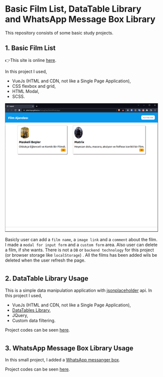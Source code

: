 <h1>Basic Film List, DataTable Library and WhatsApp Message Box Library</h1>
This repository consists of some basic study projects.

## 1. Basic Film List

👉This site is online <a href="https://jokerinya.github.io/listingDataTableWhatsApp/" target="_blank">here</a>.

In this project I used,

- VueJs (HTML and CDN, not like a Single Page Application),
- CSS flexbox and grid,
- HTML Modal,
- SCSS.

![Capture.PNG](Capture.PNG)

Basicly user can add a `film name`, a `image link` and a `comment` about the film. I made a `modal for input form` and a `custom form` area. Also user can delete a film, if she wants. There is not a `DB` or `backend technology` for this project (or browser storage like `localStorage`) . All the films has been added wils be deleted when the user refresh the page.

#

## 2. DataTable Library Usage

This is a simple data manipulation application with [jsonplaceholder](https://jsonplaceholder.typicode.com) api. In this project I used,

- VueJs (HTML and CDN, not like a Single Page Application),
- [DataTables Library](https://datatables.net/),
- JQuery,
- Custom data filtering.

Project codes can be seen [here](https://github.com/jokerinya/listingDataTableWhatsApp/tree/master/dataTableSort).

#

## 3. WhatsApp Message Box Library Usage

In this small project, I added a [WhatsApp messanger box](https://github.com/rafaelbotazini/floating-whatsapp).

Project codes can be seen [here](https://github.com/jokerinya/listingDataTableWhatsApp/tree/master/whatsApp-Vue).
